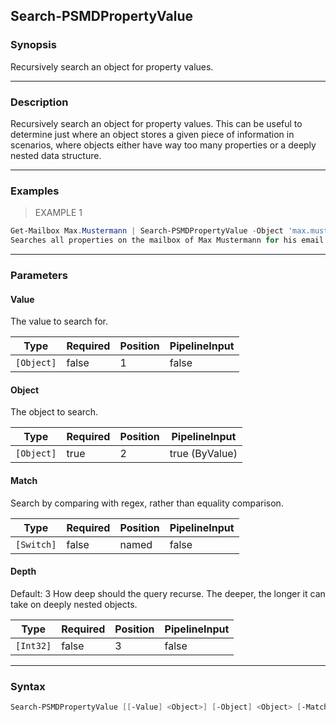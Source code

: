 Search-PSMDPropertyValue
------------------------

### Synopsis
Recursively search an object for property values.

---

### Description

Recursively search an object for property values.
This can be useful to determine just where an object stores a given piece of information in scenarios, where objects either have way too many properties or a deeply nested data structure.

---

### Examples
> EXAMPLE 1

```PowerShell
Get-Mailbox Max.Mustermann | Search-PSMDPropertyValue -Object 'max.mustermann@contoso.com' -Match
Searches all properties on the mailbox of Max Mustermann for his email address.
```

---

### Parameters
#### **Value**
The value to search for.

|Type      |Required|Position|PipelineInput|
|----------|--------|--------|-------------|
|`[Object]`|false   |1       |false        |

#### **Object**
The object to search.

|Type      |Required|Position|PipelineInput |
|----------|--------|--------|--------------|
|`[Object]`|true    |2       |true (ByValue)|

#### **Match**
Search by comparing with regex, rather than equality comparison.

|Type      |Required|Position|PipelineInput|
|----------|--------|--------|-------------|
|`[Switch]`|false   |named   |false        |

#### **Depth**
Default: 3
How deep should the query recurse.
The deeper, the longer it can take on deeply nested objects.

|Type     |Required|Position|PipelineInput|
|---------|--------|--------|-------------|
|`[Int32]`|false   |3       |false        |

---

### Syntax
```PowerShell
Search-PSMDPropertyValue [[-Value] <Object>] [-Object] <Object> [-Match] [[-Depth] <Int32>] [<CommonParameters>]
```
